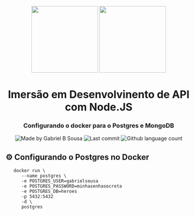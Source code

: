 <div align="center">   
   <img src="https://cdn4.iconfinder.com/data/icons/logos-and-brands/512/233_Node_Js_logo-256.png" width="180px">   
   <img src="https://www.flaticon.com/svg/static/icons/svg/2091/2091625.svg" width="180px">
   <h1>Imersão em Desenvolvinento de API com Node.JS</h1>
</div>

<h3 align="center">
  Configurando o docker para o Postgres e MongoDB
</h3>

<p align="center" >    
  <img alt="Made by Gabriel B Sousa" src="https://img.shields.io/static/v1?label=made%20by&message=Gabriel%20Sousa&color=539E43&style=flat-square">  

  <img alt="Last commit" src="https://img.shields.io/github/last-commit/gabrielbudke/ew-nodejs?color=%23539E43&style=flat-square">  

  <img alt="Github language count" src="https://img.shields.io/github/languages/count/gabrielbudke/ew-nodejs?color=539E43&style=flat-square">
</p>


## :gear: Configurando o Postgres no Docker

```
   docker run \
      --name postgres \
      -e POSTGRES_USER=gabrielsousa
      -e POSTGRES_PASSWORD=minhasenhasecreta
      -e POSTGRES_DB=heroes
      -p 5432:5432
      -d \
      postgres

```


